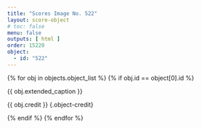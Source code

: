 ```yaml
---
title: "Scores Image No. 522"
layout: score-object
# toc: false
menu: false
outputs: [ html ]
order: 15220
object:
  - id: "522"
---
```


{% for obj in objects.object_list %}
{% if obj.id == object[0].id %}

{{ obj.extended_caption }}

{{ obj.credit }} {.object-credit}

{% endif %}
{% endfor %}
